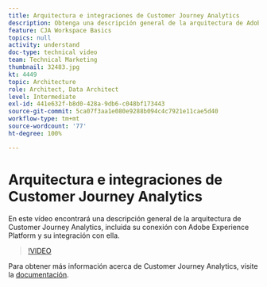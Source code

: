 ```yaml
---
title: Arquitectura e integraciones de Customer Journey Analytics
description: Obtenga una descripción general de la arquitectura de Adobe Customer Journey Analytics, incluida su conexión e integración con Adobe Experience Platform.
feature: CJA Workspace Basics
topics: null
activity: understand
doc-type: technical video
team: Technical Marketing
thumbnail: 32483.jpg
kt: 4449
topic: Architecture
role: Architect, Data Architect
level: Intermediate
exl-id: 441e632f-b8d0-428a-9db6-c048bf173443
source-git-commit: 5ca07f3aa1e080e9288b094c4c7921e11cae5d40
workflow-type: tm+mt
source-wordcount: '77'
ht-degree: 100%

---
```


# Arquitectura e integraciones de Customer Journey Analytics

En este vídeo encontrará una descripción general de la arquitectura de Customer Journey Analytics, incluida su conexión con Adobe Experience Platform y su integración con ella.

>[!VIDEO](https://video.tv.adobe.com/v/32483/?quality=12)

Para obtener más información acerca de Customer Journey Analytics, visite la [documentación](https://experienceleague.adobe.com/docs/analytics-platform/using/cja-landing.html?lang=es).
